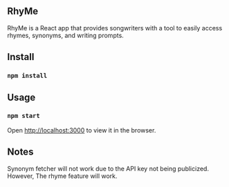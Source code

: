 ## RhyMe
RhyMe is a React app that provides songwriters with a tool to easily access rhymes, synonyms, and writing prompts.



## Install
### `npm install`

## Usage
### `npm start`
Open [http://localhost:3000](http://localhost:3000) to view it in the browser.

## Notes

Synonym fetcher will not work due to the API key not being publicized. However, The rhyme feature will work.

